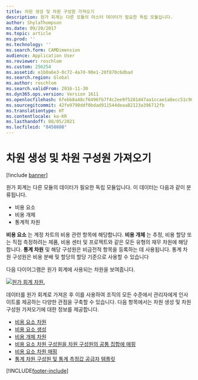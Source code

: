 ```yaml
---
title: 차원 생성 및 차원 구성원 가져오기
description: 원가 회계는 다른 모듈의 마스터 데이터가 필요한 독립 모듈입니다.
author: ShylaThompson
ms.date: 09/20/2017
ms.topic: article
ms.prod: ''
ms.technology: ''
ms.search.form: CAMDimension
audience: Application User
ms.reviewer: roschlom
ms.custom: 256254
ms.assetid: e1b0a6e3-0c72-4a7d-90e1-20f870c6dbad
ms.search.region: Global
ms.author: roschlom
ms.search.validFrom: 2016-11-30
ms.dyn365.ops.version: Version 1611
ms.openlocfilehash: 6febb8a48cf6496fb7f4c2ee9f5281d47aa1ccae1a8ecc51c908b3810302e11c
ms.sourcegitcommit: 42fe9790ddf0bdad911544deaa82123a396712fb
ms.translationtype: HT
ms.contentlocale: ko-KR
ms.lasthandoff: 08/05/2021
ms.locfileid: "8450808"
---
```

# <a name="create-dimensions-and-import-dimension-members"></a>차원 생성 및 차원 구성원 가져오기

[!include [banner](../includes/banner.md)]

원가 회계는 다른 모듈의 데이터가 필요한 독립 모듈입니다. 이 데이터는 다음과 같이 분류됩니다.

-  비용 요소
-  비용 개체
-  통계적 차원

**비용 요소** 는 계정 차트의 비용 관련 항목에 해당합니다. **비용 개체** 는 추정, 비용 할당 또는 직접 측정하려는 제품, 비용 센터 및 프로젝트와 같은 모든 유형의 재무 차원에 해당합니다. **통계 차원** 및 해당 구성원은 비금전적 항목을 등록하는 데 사용됩니다. 통계 차원 구성원은 비용 분배 및 할당의 할당 기준으로 사용할 수 있습니다 

다음 다이어그램은 원가 회계에 사용되는 차원을 보여줍니다.

[![원가 회계 차원.](./media/cost-eos-dimensions.png)](./media/cost-eos-dimensions.png)

데이터를 원가 회계로 가져온 후 이를 사용하여 조직의 모든 수준에서 관리자에게 인사이트를 제공하는 다양한 관점을 구축할 수 있습니다. 다음 항목에서는 차원 생성 및 차원 구성원 가져오기에 대한 정보를 제공합니다. 

-  [비용 요소 차원](cost-elements.md)
-  [비용 요소 생성](./tasks/create-cost-elements.md)
-  [비용 개체 차원](cost-objects.md)
-  [비용 요소 차원 구성원을 차원 구성원의 공통 집합에 매핑](map-cost-elements-dimension-members.md)
-  [비용 요소 차원 매핑](./tasks/map-cost-element-dimension.md)
-  [통계 차원 구성원 및 통계 측정값 공급자 템플릿](statistical-measure-provider-template.md)








[!INCLUDE[footer-include](../../includes/footer-banner.md)]